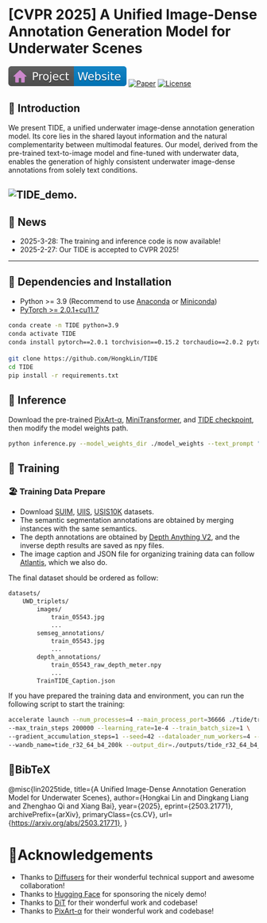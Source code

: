 # [CVPR 2025]  A Unified Image-Dense Annotation Generation Model for Underwater Scenes 


[![Website](asset/docs/badge-website.svg)](https://hongklin.github.io/TIDE/)
[![Paper](https://img.shields.io/badge/arXiv-PDF-b31b1b)](https://arxiv.org/abs/2503.21771)
[![License](https://img.shields.io/badge/License-Apache--2.0-929292)](https://www.apache.org/licenses/LICENSE-2.0)

## 🌊 **Introduction** 
We present TIDE, a unified underwater image-dense annotation generation model. Its core lies in the shared layout information and the natural complementarity between multimodal features. Our model, derived from the pre-trained text-to-image model and fine-tuned with underwater data, enables the generation of highly consistent underwater image-dense annotations from solely text conditions.

![TIDE_demo.](asset/images/teasor.png)
---
## 🐚 **News**
- 2025-3-28: The training and inference code is now available!
- 2025-2-27: Our TIDE is accepted to CVPR 2025!
---

## 🪸 Dependencies and Installation

- Python >= 3.9 (Recommend to use [Anaconda](https://www.anaconda.com/download/#linux) or [Miniconda](https://docs.conda.io/en/latest/miniconda.html))
- [PyTorch >= 2.0.1+cu11.7](https://pytorch.org/)
```bash
conda create -n TIDE python=3.9
conda activate TIDE
conda install pytorch==2.0.1 torchvision==0.15.2 torchaudio==2.0.2 pytorch-cuda=11.7 -c pytorch -c nvidia

git clone https://github.com/HongkLin/TIDE
cd TIDE
pip install -r requirements.txt
```

## 🐬 Inference
Download the pre-trained [PixArt-α](https://huggingface.co/PixArt-alpha/PixArt-XL-2-512x512), [MiniTransformer](https://github.com/Breeze81363/TIDE/releases/download/tide_weights/TIDE_MiniTransformer.zip), and [TIDE checkpoint](https://github.com/Breeze81363/TIDE/releases/download/tide_weights/TIDE_r32_64_b4_200k.zip), then modify the model weights path.
```bash
python inference.py --model_weights_dir ./model_weights --text_prompt "A large school of fish swimming in a circle." --output ./outputs
```

## 🐢 Training

### 🏖️ ️Training Data Prepare
- Download [SUIM](https://github.com/xahidbuffon/SUIM), [UIIS](https://github.com/LiamLian0727/WaterMask), [USIS10K](https://github.com/LiamLian0727/USIS10K) datasets. 
- The semantic segmentation annotations are obtained by merging instances with the same semantics.
- The depth annotations are obtained by [Depth Anything V2](https://github.com/DepthAnything/Depth-Anything-V2), and the inverse depth results are saved as npy files.
- The image caption and JSON file for organizing training data can follow [Atlantis](https://github.com/zkawfanx/Atlantis), which we also do.

The final dataset should be ordered as follow:
```
datasets/
    UWD_triplets/
        images/
            train_05543.jpg
            ...
        semseg_annotations/
            train_05543.jpg
            ...
        depth_annotations/
            train_05543_raw_depth_meter.npy
            ...
        TrainTIDE_Caption.json
```
If you have prepared the training data and environment, you can run the following script to start the training:
```bash
accelerate launch --num_processes=4 --main_process_port=36666 ./tide/train_tide_hf.py \
--max_train_steps 200000 --learning_rate=1e-4 --train_batch_size=1 \
--gradient_accumulation_steps=1 --seed=42 --dataloader_num_workers=4 --validation_steps 10000 \
--wandb_name=tide_r32_64_b4_200k --output_dir=./outputs/tide_r32_64_b4_200k
```


## 📖BibTeX
@misc{lin2025tide,
      title={A Unified Image-Dense Annotation Generation Model for Underwater Scenes}, 
      author={Hongkai Lin and Dingkang Liang and Zhenghao Qi and Xiang Bai},
      year={2025},
      eprint={2503.21771},
      archivePrefix={arXiv},
      primaryClass={cs.CV},
      url={https://arxiv.org/abs/2503.21771}, 
}

    
# 🤗Acknowledgements
- Thanks to [Diffusers](https://github.com/huggingface/diffusers) for their wonderful technical support and awesome collaboration!
- Thanks to [Hugging Face](https://github.com/huggingface) for sponsoring the nicely demo!
- Thanks to [DiT](https://github.com/facebookresearch/DiT) for their wonderful work and codebase!
- Thanks to [PixArt-α](https://github.com/PixArt-alpha/PixArt-alpha) for their wonderful work and codebase!